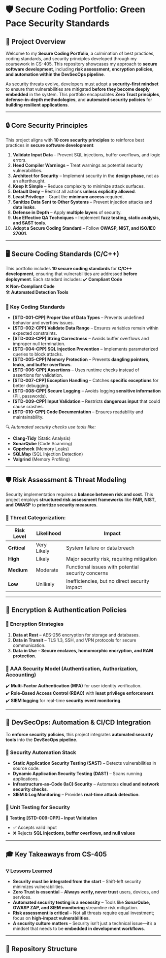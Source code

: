 # 🛡️ Secure Coding Portfolio: Green Pace Security Standards

## 🚀 Project Overview
Welcome to my **Secure Coding Portfolio**, a culmination of best practices, coding standards, and security principles developed through my coursework in CS-405. This repository showcases my approach to **secure software development**, including **risk assessment, encryption policies, and automation within the DevSecOps pipeline**.

As security threats evolve, developers must adopt a **security-first mindset** to ensure that vulnerabilities are mitigated **before they become deeply embedded** in the system. This portfolio encapsulates **Zero Trust principles**, **defense-in-depth methodologies**, and **automated security policies** for **building resilient applications**.

---

## 🔒 Core Security Principles
This project aligns with **10 core security principles** to reinforce best practices in **secure software development**:

1. **Validate Input Data** – Prevent SQL injections, buffer overflows, and logic errors.
2. **Heed Compiler Warnings** – Treat warnings as potential security vulnerabilities.
3. **Architect for Security** – Implement security in the **design phase**, not as an afterthought.
4. **Keep It Simple** – Reduce complexity to minimize attack surfaces.
5. **Default Deny** – Restrict all actions **unless explicitly allowed**.
6. **Least Privilege** – Grant the **minimum access** required.
7. **Sanitize Data Sent to Other Systems** – Prevent injection attacks and **data leaks**.
8. **Defense in Depth** – Apply **multiple layers** of security.
9. **Use Effective QA Techniques** – Implement **fuzz testing, static analysis, and SAST tools**.
10. **Adopt a Secure Coding Standard** – Follow **OWASP, NIST, and ISO/IEC 27001**.

---

## 🖥️ Secure Coding Standards (C/C++)

This portfolio includes **10 secure coding standards** for **C/C++ development**, ensuring that vulnerabilities are addressed **before deployment**. Each standard includes:
✔️ **Compliant Code**  
❌ **Non-Compliant Code**  
🛠️ **Automated Detection Tools**

### 🔹 Key Coding Standards
- **[STD-001-CPP] Proper Use of Data Types** – Prevents undefined behavior and overflow issues.
- **[STD-002-CPP] Validate Data Range** – Ensures variables remain within expected constraints.
- **[STD-003-CPP] String Correctness** – Avoids buffer overflows and improper null termination.
- **[STD-004-CPP] SQL Injection Prevention** – Implements parameterized queries to block attacks.
- **[STD-005-CPP] Memory Protection** – Prevents **dangling pointers, leaks, and buffer overflows**.
- **[STD-006-CPP] Assertions** – Uses runtime checks instead of assertions for validation.
- **[STD-007-CPP] Exception Handling** – Catches **specific exceptions** for better debugging.
- **[STD-008-CPP] Secure Logging** – Avoids logging **sensitive information** (PII, passwords).
- **[STD-009-CPP] Input Validation** – Restricts **dangerous input** that could cause crashes.
- **[STD-010-CPP] Code Documentation** – Ensures readability and maintainability.

🔍 *Automated security checks use tools like:*  
- **Clang-Tidy** (Static Analysis)  
- **SonarQube** (Code Scanning)  
- **Cppcheck** (Memory Leaks)  
- **SQLMap** (SQL Injection Detection)  
- **Valgrind** (Memory Profiling)  

---

## 🛡️ Risk Assessment & Threat Modeling

Security implementation requires a **balance between risk and cost**. This project employs **structured risk assessment frameworks** like **FAIR, NIST, and OWASP** to **prioritize security measures**. 

### 🎯 Threat Categorization:
| Risk Level | Likelihood | Impact |
|------------|-----------|--------|
| **Critical** | Very Likely | System failure or data breach |
| **High** | Likely | Major security risk, requiring mitigation |
| **Medium** | Moderate | Functional issues with potential security concerns |
| **Low** | Unlikely | Inefficiencies, but no direct security impact |

---

## 🔐 Encryption & Authentication Policies

### **🔑 Encryption Strategies**
1. **Data at Rest** – AES-256 encryption for storage and databases.
2. **Data in Transit** – TLS 1.3, SSH, and VPN protocols for secure communication.
3. **Data in Use** – **Secure enclaves, homomorphic encryption, and RAM protection**.

### **🔑 AAA Security Model (Authentication, Authorization, Accounting)**
✔️ **Multi-Factor Authentication (MFA)** for user identity verification.  
✔️ **Role-Based Access Control (RBAC)** with **least privilege enforcement**.  
✔️ **SIEM logging** for real-time **security event monitoring**.

---

## 🤖 DevSecOps: Automation & CI/CD Integration

To **enforce security policies**, this project integrates **automated security tools** into the **DevSecOps pipeline**. 

### **🔹 Security Automation Stack**
- **Static Application Security Testing (SAST)** – Detects vulnerabilities in source code.
- **Dynamic Application Security Testing (DAST)** – Scans running applications.
- **Infrastructure-as-Code (IaC) Security** – Automates **cloud and network security checks**.
- **SIEM & Log Monitoring** – Provides **real-time attack detection**.

### **🔹 Unit Testing for Security**
📌 **Testing [STD-009-CPP] – Input Validation**  
- ✅ Accepts valid input  
- ❌ Rejects **SQL injections, buffer overflows, and null values**  

---

## 🎓 Key Takeaways from CS-405

### **💡 Lessons Learned**
- **Security must be integrated from the start** – Shift-left security minimizes vulnerabilities.  
- **Zero Trust is essential** – **Always verify, never trust** users, devices, and services.  
- **Automated security testing is a necessity** – Tools like **SonarQube, OWASP ZAP, and SIEM monitoring** streamline risk mitigation.  
- **Risk assessment is critical** – Not all threats require equal investment; focus on **high-impact vulnerabilities**.  
- **A security culture matters** – Security isn’t just a technical issue—it’s a mindset that needs to be **embedded in development workflows**.  

---

## 📂 Repository Structure

